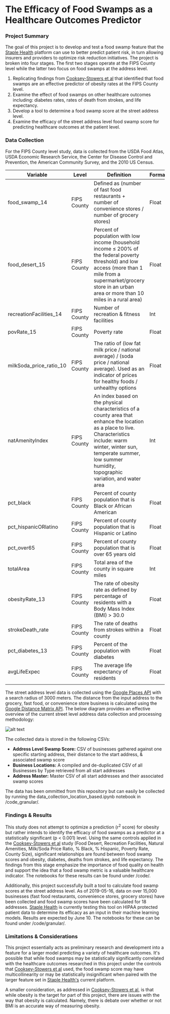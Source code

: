 # The Efficacy of Food Swamps as a Healthcare Outcomes Predictor

### Project Summary

The goal of this project is to develop and test a food swamp feature that the [Staple Health](https://staplehealth.io/) platform can use to better predict patient risk, in turn allowing insurers and providers to optimize risk reduction initiatives. The project is broken into four stages. The first two stages operate at the FIPS County level while the latter two focus on food swamps at the address level.
1) Replicating findings from [Cooksey-Stowers et al](https://www.ncbi.nlm.nih.gov/pmc/articles/PMC5708005/) that identified that food swamps are an effective predictor of obesity rates at the FIPS County level.
2) Examine the effect of food swamps on other healthcare outcomes including: diabetes rates, rates of death from strokes, and life expectancy.
3) Develop a tool to determine a food swamp score at the street address level.
4) Examine the efficacy of the street address level food swamp score for predicting healthcare outcomes at the patient level.

### Data Collection
For the FIPS County level study, data is collected from the USDA Food Atlas, USDA Economic Research Service, the Center for Disease Control and Prevention, the American Community Survey, and the 2010 US Census.

| Variable | Level | Definition | Format | Source | Year |
|-------------------------|-------------|----------------------------------------------------------------------------------------------------------------------------------------------------------------------------------------------------------------------------------------------|--------|------------------------------|-------------------------|
| food_swamp_14 | FIPS County | Defined as (number of fast food restaurants + number of convenience stores / number of grocery stores) | Float | USDA Food Atlas | 2014 |
| food_desert_15 | FIPS County | Percent of population with low income (household income ≤ 200% of the federal poverty threshold) and low access (more than 1 mile from a supermarket/grocery store in an urban area or more than 10 miles in a rural area) | Float | USDA Food Atlas | 2015 |
| recreationFacilities_14 | FIPS County | Number of recreation & fitness facilities | Int | USDA Food Atlas | 2014 |
| povRate_15 | FIPS County | Poverty rate | Float | USDA Food Atlas | 2015 |
| milkSoda_price_ratio_10 | FIPS County | The ratio of (low fat milk price / national average) / (soda price / national average). Used as an indicator of prices for healthy foods / unhealthy options | Float | USDA Food Atlas | 2010 |
| natAmenityIndex | FIPS County | An index based on the physical characteristics of a county area that enhance the location as a place to live. Characteristics include: warm winter, winter sun, temperate summer, low summer humidity, topographic variation, and water area | Int | USDA Economic Research Service | 1999 |
| pct_black | FIPS County | Percent of county population that is Black or African American | Float | American Community Survey | 2017  (5 year estimate) |
| pct_hispanicORlatino | FIPS County | Percent of county population that is Hispanic or Latino | Float | American Community Survey | 2017  (5 year estimate) |
| pct_over65 | FIPS County | Percent of county population that is over 65 years old | Float | American Community Survey | 2017 (5 year estimate) |
| totalArea | FIPS County | Total area of the county in square miles | Int | 2010 U.S. Census | 2010 |
| obesityRate_13 | FIPS County | The rate of obesity rate as defined by percentage of residents with a Body Mass Index (BMI) > 30.0 | Float | USDA Food Atlas | 2013 |
| strokeDeath_rate | FIPS County | The rate of deaths from strokes within a county | Float | CDC | 2014 - 2016 |
| pct_diabetes_13 | FIPS County | Percent of the population with diabetes | Float | CDC | 2013 |
| avgLifeExpec | FIPS County | The average life expectancy of residents | Float | CDC | 2010 |
|  |  |  |  |  |  |

The street address level data is collected using the [Google Places API](https://developers.google.com/places/web-service/intro) with a search radius of 3000 meters. The distance from the input address to the grocery, fast food, or convenience store business is calculated using the [Google Distance Matrix API](https://developers.google.com/maps/documentation/distance-matrix/start). The below diagram provides an effective overview of the current street level address data collection and processing methodology:

![alt text](https://raw.git.generalassemb.ly/JamesLovejoy-DEN/project_6/master/images/swamp-score-flow.png)

The collected data is stored in the following CSVs:
- **Address Level Swamp Score:** CSV of businesses gathered against one specific starting address, their distance to the start address, & associated swamp score
- **Business Locations:** A compiled and de-duplicated CSV of all Businesses by Type retrieved from all start addresses
- **Address Master:** Master CSV of all start addresses and their associated swamp scores

The data has been ommitted from this repository but can easily be collected by running the data_collection_location_based.ipynb notebook in /code_granular/.

### Findings & Results

This study does not attempt to optimize a prediction (r<sup>2</sup> score) for obesity but rather intends to identify the efficacy of food swamps as a predictor at a statistically significant (p < 0.001) level. Using the same controls applied in the [Cooksey-Stowers et al](https://www.ncbi.nlm.nih.gov/pmc/articles/PMC5708005/) study (Food Desert, Recreation Facilities, Natural Amenities, Milk/Soda Price Ratio, % Black, % Hispanic, Poverty Rate, County Size), significant relationships are found between food swamp scores and obesity, diabetes, deaths from strokes, and life expectancy. The findings from this stage emphasize the importance of food quality on health and support the idea that a food swamp metric is a valuable healthcare indicator. The notebooks for these results can be found under /code/.

Additionally, this project successfully built a tool to calculate food swamp scores at the street address level. As of 2019-05-16, data on over 15,000 businesses (fast food restaurants, convenience stores, grocery stores) have been collected and food swamp scores have been calculated for 18 addresses. [Staple Health](https://staplehealth.io/) is currently testing this tool on HIPAA protected patient data to determine its efficacy as an input in their machine learning models. Results are expected by June 10. The notebooks for these can be found under /code/granular/.

### Limitations & Considerations

This project essentially acts as preliminary research and development into a feature for a larger model predicting a variety of healthcare outcomes. It's possible that while food swamps may be statistically significantly correlated with the healthcare outcomes researched in this project under the controls that [Cooksey-Stowers et al](https://www.ncbi.nlm.nih.gov/pmc/articles/PMC5708005/) used, the food swamp score may have multicollinearity or may be statistically insignificant when paired with the larger feature set in [Staple Health's](https://staplehealth.io/) current platform.

A smaller consideration, as addressed in [Cooksey-Stowers et al](https://www.ncbi.nlm.nih.gov/pmc/articles/PMC5708005/), is that while obesity is the target for part of this project, there are issues with the way that obesity is calculated. Namely, there is debate over whether or not BMI is an accurate way of measuring obesity.
